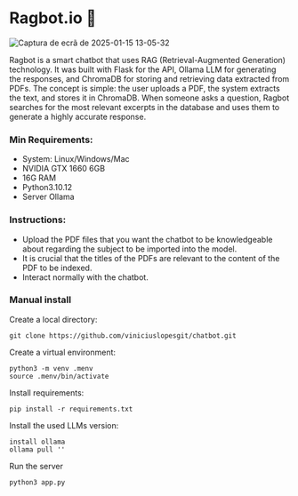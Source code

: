 # Ragbot.io 🤖

![Captura de ecrã de 2025-01-15 13-05-32](https://github.com/user-attachments/assets/d054b1c3-0934-48b9-b927-31342ff71e99)

Ragbot is a smart chatbot that uses RAG (Retrieval-Augmented Generation) technology. It was built with Flask for the API, Ollama LLM for generating the responses, and ChromaDB for storing and retrieving data extracted from PDFs. The concept is simple: the user uploads a PDF, the system extracts the text, and stores it in ChromaDB. When someone asks a question, Ragbot searches for the most relevant excerpts in the database and uses them to generate a highly accurate response.

### Min Requirements:
- System: Linux/Windows/Mac
- NVIDIA GTX 1660 6GB
- 16G RAM
- Python3.10.12
- Server Ollama

 ### Instructions:
- Upload the PDF files that you want the chatbot to be knowledgeable about regarding the subject to be imported into the model.
- It is crucial that the titles of the PDFs are relevant to the content of the PDF to be indexed.
- Interact normally with the chatbot.

 ### Manual install
 Create a local directory:
 ```
 git clone https://github.com/viniciuslopesgit/chatbot.git
 ```

Create a virtual environment:
```
python3 -m venv .menv
source .menv/bin/activate
```

Install requirements:
```
pip install -r requirements.txt
```

Install the used LLMs version:
```
install ollama
ollama pull ''
```

Run the server
```
python3 app.py
```
